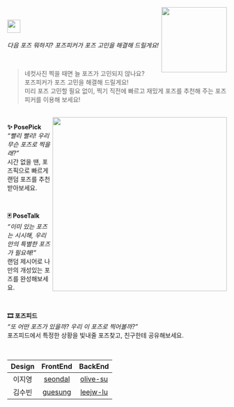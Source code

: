 <img align="right" width="150" src="https://github.com/pose-picker/.github/assets/75469131/0c77c694-d01f-4fde-afe3-e863d434ebca" />

<img height="30" src="https://github.com/pose-picker/.github/assets/75469131/87357edf-8a99-4d4e-88ce-afb48752e45e"/> <br/>
---
*다음 포즈 뭐하지? 포즈피커가 포즈 고민을 해결해 드릴게요!*

<br/>

> 네컷사진 찍을 때면 늘 포즈가 고민되지 않나요? <br/>
포즈피커가 포즈 고민을 해결해 드릴게요! <br/>
미리 포즈 고민할 필요 없이, 찍기 직전에 빠르고 재밌게 포즈를 추천해 주는 포즈피커를 이용해 보세요!

<br/>

<img align="right" width="400" src="https://github.com/pose-picker/.github/assets/75469131/1e23a8de-d331-41ba-bc7a-f2bc62f7de01"/>



**✨ PosePick** <br/>
*“빨리 빨리! 우리 무슨 포즈로 찍을래?”* <br/>
시간 없을 땐, 포즈픽으로 빠르게 랜덤 포즈를 추천받아보세요.

<br/>

**🃏 PoseTalk** <br/>
*“이미 있는 포즈는 시시해, 우리만의 특별한 포즈가 필요해!”* <br/>
랜덤 제시어로 나만의 개성있는 포즈를 완성해보세요.

<br/>

**🎞 포즈피드** <br/>
*“또 어떤 포즈가 있을까? 우리 이 포즈로 찍어볼까?”* <br/>
포즈피드에서 특정한 상황을 빛내줄 포즈찾고, 친구한테 공유해보세요.

<br/>

| Design | FrontEnd | BackEnd |
|:-:|:-:|:-:|
| 이지영 | [seondal](https://github.com/seondal) | [olive-su](https://github.com/olive-su) |
| 김수빈 | [guesung](https://github.com/guesung) | [leejw-lu](https://github.com/leejw-lu) |
